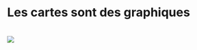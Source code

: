 <!SLIDE>

# Les cartes sont des graphiques

<img style="margin-top: 20px;" src="/image/_images/teapot-map.jpg" />
